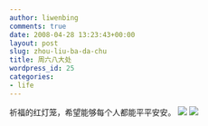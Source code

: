 ```yaml
---
author: liwenbing
comments: true
date: 2008-04-28 13:23:43+00:00
layout: post
slug: zhou-liu-ba-da-chu
title: 周六八大处
wordpress_id: 25
categories:
- life
---
```


祈福的红灯笼，希望能够每个人都能平平安安。
[![](http://liwenbing.cn/wp-content/uploads/2008/04/20080426e585abe5a4a7e5a484e585ace59bad-017-300x225.jpg)](http://liwenbing.cn/wp-content/uploads/2008/04/20080426e585abe5a4a7e5a484e585ace59bad-017.jpg)
[![](http://liwenbing.cn/wp-content/uploads/2008/04/20080426e585abe5a4a7e5a484e585ace59bad-010-300x225.jpg)](http://liwenbing.cn/wp-content/uploads/2008/04/20080426e585abe5a4a7e5a484e585ace59bad-010.jpg)
